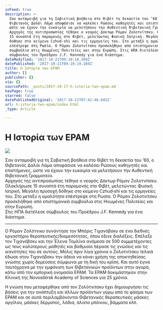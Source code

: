 ```yaml
---
inFeed: true
description: >-
  Σαν ανταμοιβή για τη Σοβιετική βοήθεια στο Θιβέτ τη δεκαετία του ‘60, ο
  Θιβετανός Δαλάι Λάμα αποφάσισε να καλέσει Ρώσους καθηγητές και επιστήμονες,
  ώστε να έχουν την ευκαιρία να μελετήσουν την Αυθεντική Θιβετανική Γραμματεία.
  Αρχηγός της αντιπροσωπίας τέθηκε ο νεαρός Δόκτωρ Ρόμαν Ζολοτνίτσκυ. Ολοκλήρωσε
  15 συναπτά έτη παραμονής στο Θιβέτ, μελετώντας Φυσική Ιατρική. Μεγάλη προσοχή
  δόθηκε στο κείμενο Czhud‐shi και τις ερμηνείες του. Στο μεταξύ η ομαλότητα
  επέστρεψε στη Ρωσία. O Ρόμαν Ζολοτνίτσκυ προσκλήθηκε από επιστημονικά
  συμβούλια στις Ηνωμένες Πολιτείες και στην Ευρώπη. Στις ΗΠΑ διετέλεσε
  σύμβουλος του Προέδρου J.F. Kennedy για ένα διάστημα.
dateModified: '2017-10-21T09:10:18.309Z'
datePublished: '2017-10-21T09:10:19.169Z'
title: Η Ιστορία των EPAM
author: []
publisher: {}
via: {}
sourcePath: _posts/2017-10-17-h-istoria-twn-epam.md
hasPage: true
starred: false
datePublishedOriginal: '2017-10-21T07:42:46.045Z'
url: h-istoria-twn-epam/index.html
_type: Article

---
```

# Η Ιστορία των EPAM
![](https://the-grid-user-content.s3-us-west-2.amazonaws.com/9970d9b7-9ed4-465f-9703-6c72752964a4.jpg)

Σαν ανταμοιβή για τη Σοβιετική βοήθεια στο Θιβέτ τη δεκαετία του '60, ο Θιβετανός Δαλάι Λάμα αποφάσισε να καλέσει Ρώσους καθηγητές και επιστήμονες, ώστε να έχουν την ευκαιρία να μελετήσουν την Αυθεντική Θιβετανική Γραμματεία.   
Αρχηγός της αντιπροσωπίας τέθηκε ο νεαρός Δόκτωρ Ρόμαν Ζολοτνίτσκυ. Ολοκλήρωσε 15 συναπτά έτη παραμονής στο Θιβέτ, μελετώντας Φυσική Ιατρική. Μεγάλη προσοχή δόθηκε στο κείμενο Czhud‐shi και τις ερμηνείες του. Στο μεταξύ η ομαλότητα επέστρεψε στη Ρωσία. O Ρόμαν Ζολοτνίτσκυ προσκλήθηκε από επιστημονικά συμβούλια στις Ηνωμένες Πολιτείες και στην Ευρώπη.   
Στις ΗΠΑ διετέλεσε σύμβουλος του Προέδρου J.F. Kennedy για ένα διάστημα.

---

Ο Ρόμαν Ζολότνικυ συνάντησε τον Μπόρις Τιχανόβσκυ σε ένα διεθνές εργαστήριο θεραπευτικής/διαμεσότητας, όπου έδινε διαλέξεις. Επέλεξε τον Τιχανόβσκυ και την Έλενα Τομλίνα ανάμεσα σε 500 συμμετέχοντες ως τους καλύτερους μαθητές και βαθμιαία πέρασε τις γνώσεις και τις ικανότητες του σε αυτούς. Μόλις πριν λίγα χρόνια ο Ζολοτνίτσκυ τελικά έδωσε στον Τιχανόβσκυ την άδεια να κάνει χρήση της αποκτηθείσας γνώσης χωρίς δεμεύσεις σύμφωνα με τη δική του κρίση. Και αυτό έγινε ταυτόχρονα με την εμφάνιση των Θιβετανικών προϊόντων στην αγορά, κάτω από την εμπορική ονομασία EPAM. Τα EPAM δοκιμάστηκαν στην Κλινική της Novosibirsk Academy of Sciences για 25 χρόνια.

Η γνώση που μεταφέρθηκε από τον Ζολότνιτσκυ έχει δημιουργήσει τις βάσεις για την ανάπτυξη και άλλων προϊόντων γύρω από το φάσμα των EPAM και σε αυτά περιλαμβάνονται Θιβετανικές θεραπευτικές μάσκες αργίλου, μάσκες δέρματος, λάδια, άλατα μπάνιου, βάμματα κλπ.